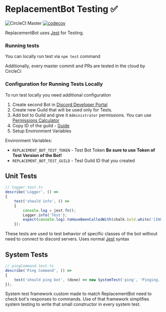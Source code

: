 # ReplacementBot Testing ✅
![CircleCI Master](https://img.shields.io/circleci/build/github/MrBartusek/ReplacementBot?label=master&logo=circleci&token=6bae64ae7a523f3f207804bf7818dc1d56f420a4)
[![codecov](https://codecov.io/gh/MrBartusek/ReplacementBot/branch/master/graph/badge.svg?token=ONXF6BONI4)](https://codecov.io/gh/MrBartusek/ReplacementBot)

ReplacementBot uses [Jest](https://jestjs.io) for Testing.

### Running tests

You can locally run test via `npm test` command

Additionally, every master commit and PRs are tested in the cloud by CircleCi

### Configuration for Running Tests Locally

To run test locally you need additional configuration
1. Create second Bot in [Discord Developer Portal](https://discordapp.com/developers/applications/)
2. Create new Guild that will be used only for Tests. 
3. Add bot to Guild and give it `Administrator` permissions. You can use [Permissions Calculator](https://discordapi.com/permissions.html#8)
4. Copy ID of the guild - [Guide](https://support.discordapp.com/hc/en-us/articles/206346498-Where-can-I-find-my-User-Server-Message-ID)
5. Setup Environment Variables

Environment Variables:
- `REPLACEMENT_BOT_TEST_TOKEN` - Test Bot Token **Be sure to use Token of Test Version of the Bot!**
-  `REPLACEMENT_BOT_TEST_GUILD` - Test Guild ID that you created

## Unit Tests

```ts
// logger.test.ts
describe('Logger', () =>
{
	test('should info', () =>
	{
		console.log = jest.fn();
		Logger.info('Test');
		expect(console.log).toHaveBeenCalledWith(chalk.bold.white('[INFO] ') + 'Test');
	});
```
These tests are used to test behavior of specific classes of the bot without need to connect to discord servers. Uses normal [Jest](https://jestjs.io) syntax

## System Tests

```ts
// pingCommand.test.ts
describe('Ping Command', () =>
{
	test('should ping bot', (done) => new SystemTest('ping', 'Pinging...', done));
});
```

System test framework custom made to match ReplacementBot need to check bot's responses to commands. Use of that framework simplifies system testing to write that small constructor in every system test.

